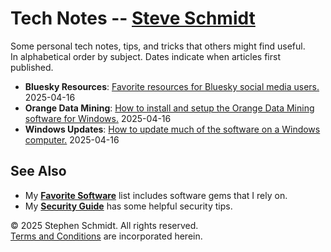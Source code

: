 
# Tech Notes -- [Steve Schmidt](/)

Some personal tech notes, tips, and tricks that others might find useful.
<br />In alphabetical order by subject.
Dates indicate when articles first published.

- **Bluesky Resources**: [Favorite resources for Bluesky social media users.](bluesky-resources) 2025-04-16
- **Orange Data Mining**: [How to install and setup the Orange Data Mining software for Windows.](orange-data-mining-install-windows) 2025-04-16
- **Windows Updates**: [How to update much of the software on a Windows computer.](windows-computer-update) 2025-04-16

## See Also
- My [**Favorite Software**](/favorite-software) list includes software gems that I rely on.
- My [**Security Guide**](/security-guide) has some helpful security tips.

© 2025 Stephen Schmidt.  All rights reserved.
<br />[Terms and Conditions](/terms-and-conditions) are incorporated herein.
